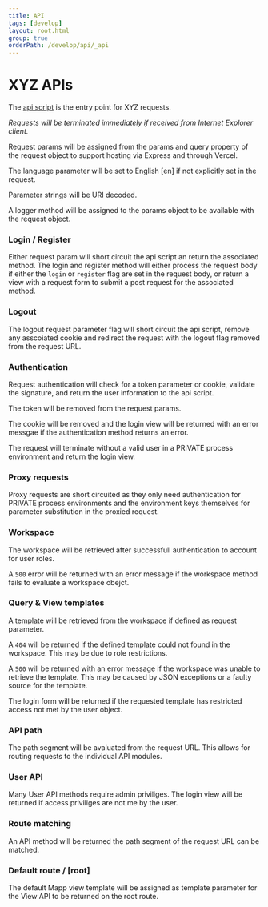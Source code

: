 ```yaml
---
title: API
tags: [develop]
layout: root.html
group: true
orderPath: /develop/api/_api
---
```


# XYZ APIs

The [api script](https://github.com/GEOLYTIX/xyz/blob/development/api/api.js) is the entry point for XYZ requests.

*Requests will be terminated immediately if received from Internet Explorer client.*

Request params will be assigned from the params and query property of the request object to support hosting via Express and through Vercel.

The language parameter will be set to English [en] if not explicitly set in the request.

Parameter strings will be URI decoded.

A logger method will be assigned to the params object to be available with the request object.

### Login / Register

Either request param will short circuit the api script an return the associated method. The login and register method will either process the request body if either the `login` or `register` flag are set in the request body, or return a view with a request form to submit a post request for the associated method.

### Logout

The logout request parameter flag will short circuit the api script, remove any asscoiated cookie and redirect the request with the logout flag removed from the request URL.

### Authentication

Request authentication will check for a token parameter or cookie, validate the signature, and return the user information to the api script.

The token will be removed from the request params.

The cookie will be removed and the login view will be returned with an error messgae if the authentication method returns an error.

The request will terminate without a valid user in a PRIVATE process environment and return the login view.

### Proxy requests

Proxy requests are short circuited as they only need authentication for PRIVATE process environments and the environment keys themselves for parameter substitution in the proxied request.

### Workspace

The workspace will be retrieved after successfull authentication to account for user roles.

A `500` error will be returned with an error message if the workspace method fails to evaluate a workspace obejct.

### Query & View templates

A template will be retrieved from the workspace if defined as request parameter.

A `404` will be returned if the defined template could not found in the workspace. This may be due to role restrictions.

A `500` will be returned with an error message if the workspace was unable to retrieve the template. This may be caused by JSON exceptions or a faulty source for the template.

The login form will be returned if the requested template has restricted access not met by the user object.

### API path

The path segment will be avaluated from the request URL. This allows for routing requests to the individual API modules.

### User API

Many User API methods require admin priviliges. The login view will be returned if access priviliges are not me by the user.

### Route matching

An API method will be returned the path segment of the request URL can be matched.

### Default route / [root]

The default Mapp view template will be assigned as template parameter for the View API to be returned on the root route.